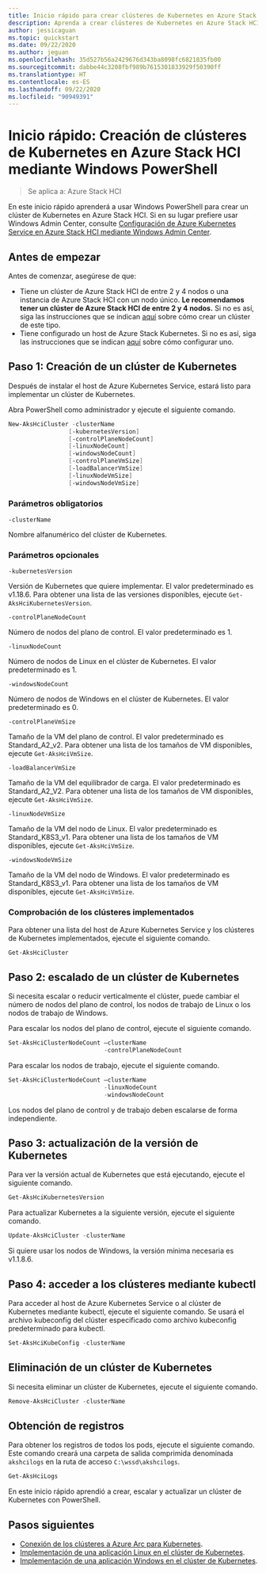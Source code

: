 ```yaml
---
title: Inicio rápido para crear clústeres de Kubernetes en Azure Stack HCI mediante Windows PowerShell
description: Aprenda a crear clústeres de Kubernetes en Azure Stack HCI con Windows PowerShell.
author: jessicaguan
ms.topic: quickstart
ms.date: 09/22/2020
ms.author: jeguan
ms.openlocfilehash: 35d527b56a2429676d343ba8098fc6821835fb00
ms.sourcegitcommit: dabbe44c3208fbf989b7615301833929f50390ff
ms.translationtype: HT
ms.contentlocale: es-ES
ms.lasthandoff: 09/22/2020
ms.locfileid: "90949391"
---
```

# <a name="quickstart-create-kubernetes-clusters-on-azure-stack-hci-using-windows-powershell"></a>Inicio rápido: Creación de clústeres de Kubernetes en Azure Stack HCI mediante Windows PowerShell

> Se aplica a: Azure Stack HCI

En este inicio rápido aprenderá a usar Windows PowerShell para crear un clúster de Kubernetes en Azure Stack HCI. Si en su lugar prefiere usar Windows Admin Center, consulte [Configuración de Azure Kubernetes Service en Azure Stack HCI mediante Windows Admin Center](setup.md).

## <a name="before-you-begin"></a>Antes de empezar

Antes de comenzar, asegúrese de que:

- Tiene un clúster de Azure Stack HCI de entre 2 y 4 nodos o una instancia de Azure Stack HCI con un nodo único. **Le recomendamos tener un clúster de Azure Stack HCI de entre 2 y 4 nodos.** Si no es así, siga las instrucciones que se indican [aquí](./system-requirements.md) sobre cómo crear un clúster de este tipo.
- Tiene configurado un host de Azure Stack Kubernetes. Si no es así, siga las instrucciones que se indican [aquí](./setup-powershell.md) sobre cómo configurar uno.

## <a name="step-1-create-a-kubernetes-cluster"></a>Paso 1: Creación de un clúster de Kubernetes

Después de instalar el host de Azure Kubernetes Service, estará listo para implementar un clúster de Kubernetes.

Abra PowerShell como administrador y ejecute el siguiente comando.

   ```powershell
   New-AksHciCluster -clusterName
                    [-kubernetesVersion]
                    [-controlPlaneNodeCount]
                    [-linuxNodeCount]
                    [-windowsNodeCount]
                    [-controlPlaneVmSize]
                    [-loadBalancerVmSize]
                    [-linuxNodeVmSize]
                    [-windowsNodeVmSize]
   ```

### <a name="required-parameters"></a>Parámetros obligatorios

`-clusterName`

Nombre alfanumérico del clúster de Kubernetes.

### <a name="optional-parameters"></a>Parámetros opcionales

`-kubernetesVersion`

Versión de Kubernetes que quiere implementar. El valor predeterminado es v1.18.6. Para obtener una lista de las versiones disponibles, ejecute `Get-AksHciKubernetesVersion`.

`-controlPlaneNodeCount`

Número de nodos del plano de control. El valor predeterminado es 1.

`-linuxNodeCount`

Número de nodos de Linux en el clúster de Kubernetes. El valor predeterminado es 1.

`-windowsNodeCount`

Número de nodos de Windows en el clúster de Kubernetes. El valor predeterminado es 0.

`-controlPlaneVmSize`

Tamaño de la VM del plano de control. El valor predeterminado es Standard_A2_v2. Para obtener una lista de los tamaños de VM disponibles, ejecute `Get-AksHciVmSize`.

`-loadBalancerVmSize`

Tamaño de la VM del equilibrador de carga. El valor predeterminado es Standard_A2_V2. Para obtener una lista de los tamaños de VM disponibles, ejecute `Get-AksHciVmSize`.

`-linuxNodeVmSize`

Tamaño de la VM del nodo de Linux. El valor predeterminado es Standard_K8S3_v1. Para obtener una lista de los tamaños de VM disponibles, ejecute `Get-AksHciVmSize`.

`-windowsNodeVmSize`

Tamaño de la VM del nodo de Windows. El valor predeterminado es Standard_K8S3_v1. Para obtener una lista de los tamaños de VM disponibles, ejecute `Get-AksHciVmSize`.

### <a name="check-your-deployed-clusters"></a>Comprobación de los clústeres implementados

Para obtener una lista del host de Azure Kubernetes Service y los clústeres de Kubernetes implementados, ejecute el siguiente comando.

```powershell
Get-AksHciCluster
```

## <a name="step-2-scale-a-kubernetes-cluster"></a>Paso 2: escalado de un clúster de Kubernetes

Si necesita escalar o reducir verticalmente el clúster, puede cambiar el número de nodos del plano de control, los nodos de trabajo de Linux o los nodos de trabajo de Windows.

Para escalar los nodos del plano de control, ejecute el siguiente comando.

```powershell
Set-AksHciClusterNodeCount –clusterName
                           -controlPlaneNodeCount
```

Para escalar los nodos de trabajo, ejecute el siguiente comando.

```powershell
Set-AksHciClusterNodeCount –clusterName
                           -linuxNodeCount
                           -windowsNodeCount
```

Los nodos del plano de control y de trabajo deben escalarse de forma independiente.

## <a name="step-3-upgrade-kubernetes-version"></a>Paso 3: actualización de la versión de Kubernetes

Para ver la versión actual de Kubernetes que está ejecutando, ejecute el siguiente comando.

```powershell
Get-AksHciKubernetesVersion
```

Para actualizar Kubernetes a la siguiente versión, ejecute el siguiente comando.

```powershell
Update-AksHciCluster -clusterName
```

Si quiere usar los nodos de Windows, la versión mínima necesaria es v1.1.8.6.

## <a name="step-4-access-your-clusters-using-kubectl"></a>Paso 4: acceder a los clústeres mediante kubectl

Para acceder al host de Azure Kubernetes Service o al clúster de Kubernetes mediante kubectl, ejecute el siguiente comando. Se usará el archivo kubeconfig del clúster especificado como archivo kubeconfig predeterminado para kubectl.

```powershell
Set-AksHciKubeConfig -clusterName
```

## <a name="delete-a-kubernetes-cluster"></a>Eliminación de un clúster de Kubernetes

Si necesita eliminar un clúster de Kubernetes, ejecute el siguiente comando.

```powershell
Remove-AksHciCluster -clusterName
```

## <a name="get-logs"></a>Obtención de registros

Para obtener los registros de todos los pods, ejecute el siguiente comando. Este comando creará una carpeta de salida comprimida denominada `akshcilogs` en la ruta de acceso `C:\wssd\akshcilogs`.

```powershell
Get-AksHciLogs
```

En este inicio rápido aprendió a crear, escalar y actualizar un clúster de Kubernetes con PowerShell.

## <a name="next-steps"></a>Pasos siguientes

- [Conexión de los clústeres a Azure Arc para Kubernetes](./connect-to-arc.md).
- [Implementación de una aplicación Linux en el clúster de Kubernetes](./deploy-linux-application.md).
- [Implementación de una aplicación Windows en el clúster de Kubernetes](./deploy-windows-application.md).
